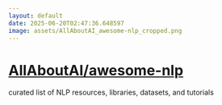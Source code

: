 ```yaml
---
layout: default
date: 2025-06-20T02:47:36.648597
image: assets/AllAboutAI_awesome-nlp_cropped.png
---
```


# [AllAboutAI/awesome-nlp](https://github.com/AllAboutAI/awesome-nlp)

curated list of NLP resources, libraries, datasets, and tutorials
